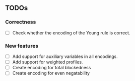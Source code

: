 ## TODOs

### Correctness
- [ ] Check whether the encoding of the Young rule is correct.

### New features

- [ ] Add support for auxiliary variables in all encodings.
- [ ] Add support for weighted profiles.
- [ ] Create encoding for total blockedness
- [ ] Create encoding for even negatability
